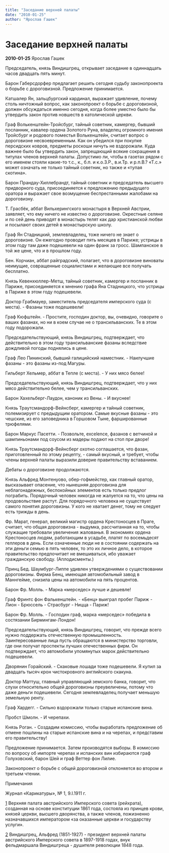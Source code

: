 ```yaml
---
title: "Заседание верхней палаты"
date: "2010-01-25"
author: "Ярослав Гашек"
---
```


# Заседание верхней палаты

**2010-01-25** Ярослав Гашек

Председатель, князь Виндишгрец, открывает заседание в одиннадцать часов двадцать пять минут.

Барон Габерсдорфер предлагает решить сегодня судьбу законопроекта о борьбе с дороговизной. Предложение принимается.

Катшалер Ян, зальцбургский кардинал, выражает удивление, почему столь ничтожный вопрос, как законопроект о борьбе с дороговизной, должен обсуждаться именно сегодня, когда более уместно было бы утвердить закон против новшеств в католической церкви.

Граф Волькенштейн-Тройсбург, тайный советник, камергер, бывший посланник, кавалер ордена Золотого Руна, владелец огромного имения Тройсбург и родового поместья Волькенштейн, считает вопрос о дороговизне несвоевременным. Как он убедился при покупке персидских ковров, предметы роскоши ничуть не вздорожали. Куда важнее было бы утвердить закон, запрещающий всякие сокращения в титулах членов верхней палаты. Допустимо ли, чтобы в газетах рядом с его именем стояли какие-то т.с., к., б.п. и к.о.3.Р., в.и.Тр. и р.п.В.? «Т.с.» может означать не только тайный советник, но также и «тупая скотина».

Барон Прандау-Хиллебрандт, тайный советник и председатель высшего придворного суда, присоединяется к предложению предыдущего оратора и выражает свое возмущение беспрестанными жалобами на дороговизну.

Т. Грасбёк, аббат Вильхерингского монастыря в Верхней Австрии, заявляет, что ему ничего не известно о дороговизне. Окрестные селяне и по сей день приводят в монастырь телят как дар христианской любви и посылают своих детей в монастырскую школу.

Граф Ян Стадницкий, землевладелец, тоже ничего не знает о дороговизне. Он ежегодно проводит пять месяцев в Париже; устрицы в этом году там даже подешевели на один франк за гросс. Шампанское в той же цене, что и в прошлом году.

Бен. Корчиан, аббат райградский, полагает, что в дороговизне виноваты неимущие, совращенные социалистами и желающие все получать бесплатно.

Князь Кевенхюллер-Метш, тайный советник, камергер и посланник в Париже, присоединяется к мнению графа Яна Стадницкого, что устрицы в Париже в этом году подешевели.

Доктор Грабмауер, заместитель председателя имперского суда (с места). - Фазаны тоже подешевели!

Граф Кюфштейн. - Простите, господин доктор, вы, очевидно, говорите о ваших фазанах, но ни в коем случае не о трансильванских. Те в этом году подорожали.

Председательствующий, князь Виндишгрец, подтверждает, что действительно в этом году трансильванские фазаны вследствие дождливой погоды поднялись в цене.

Граф Лео Пининский, бывший галицийский наместник. - Наилучшие фазаны - это фазаны из-под Магуры.

Гильберт Хельмер, аббат в Тепле (с места). - У них мясо белее!

Председательствующий, князь Виндишгрец, подтверждает, что у них мясо действительно белее, чем у трансильванских.

Барон Хахельберг-Лаудон, каноник из Вены. - И вкуснее!

Князь Траутсмандорф-Вейнсберг, камергер и тайный советник, полемизирует с предыдущим оратором. Самые вкусные фазаны - это чешские, из его заповедника в Горшовом Тыне, фаршированные трюфелями.

Барон Маркус Пасетти. - Позвольте, ехсеlence, фазанов с ветчиной и шампиньонами под соусом из мадеры подают на стол при дворе!

Князь Траутсмандорф-Вейнсберг охотно соглашается, что фазан, приготовленный по этому рецепту, - самый вкусный, и требует, чтобы члены верхней палаты выразили доверие правительству вставанием.

Дебаты о дороговизне продолжаются.

Князь Альфред Монтенуово, обер-гофмейстер, как главный оратор, высказывает опасение, что нынешняя дороговизна для неблагонадежных, беспокойных элементов есть только предлог пограбить. Порядочный человек никогда не жалуется на то, что цены на продовольствие растут. Для порядочного человека не существует самого понятия дороговизны. У кого не хватает денег, тому не следует есть трижды в день.

Фр. Марат, генерал, великий магистр ордена Крестоносцев в Праге, считает, что общая дороговизна - выдумка, рассчитанная на то, чтобы служащие требовали увеличения жалованья. В экономиях ордена Крестоносцев людям, работающим в усадьбе, платят по восемьдесят геллеров в день. Если означенные люди не в состоянии содержать на эти деньги семью в пять человек, то это их личное дело, в которое правительство предпочитает не вмешиваться, ибо уважает гражданскую свободу. (Аплодисменты.)

Принц Бед. Шаумбург-Липпе удивлен утверждениями о существовании дороговизны. Фирма Бенц, имеющая автомобильный завод в Маннгейме, снизила цены на автомобили на пять процентов.

Барон Фр. Молль. - Марка «мерседес» лучше и дешевле!

Граф Фринтс фон Фалькенштейн. - «Бенц» выиграл пробег Париж - Лион - Брюссель - Страсбург - Ницца - Париж!

Барон Фр. Молль. - Господин граф, марка «мерседес» победила в состязании Бирмингам-Лондон!

Председательствующий, князь Виндишгрец, говорит, что прежде всего нужно поддержать отечественную промышленность. Заинтересованные лица пусть обращаются в министерство торговли, где они получат проспекты лучших отечественных фирм. Он подтверждает, что автомобили упомянутых марок действительно подешевели.

Дворянин Горайский. - Скаковые лошади тоже подешевели. Я купил за двадцать тысяч крон чистокровного английского скакуна.

Доктор Маттуш, главный управляющий земского банка, говорит, что слухи относительно общей дороговизны преувеличены, потому что даже деньги подешевели. Сегодня землевладелец получает меньшую земельную ренту.

Граф Хардегг. - Сильно вздорожали только старые испанские вина.

Пробст Шмолн. - И черепахи.

Князь Роган. - Создадим комиссию, чтобы выработать предложение об отмене пошлины на старые испанские вина и на черепах, и представим его правительству!

Предложение принимается. Затем производятся выборы. В комиссию по вопросу об импорте черепах и испанских вин избираются граф Голуховский, барон Шей и граф Веттер фон Лилие.

Законопроект о борьбе с общей дороговизной отклоняется во втором и третьем чтении.

Примечания

Журнал «Карикатуры», № 1, 9.I.1911 г.

[1](/undefined) Верхняя палата австрийского Имперского совета (рейхрата), созданная на основе конституции 1861 года, состояла из принцев крови, князей церкви, высшего дворянства, а также членов, пожизненно назначавшихся императором «за оказанные церкви и государству услуги».

[2](/undefined) Виндишгрец, Альфред (1851-1927) - президент верхней палаты австрийского Имперского совета в 1897-1918 годах, внук фельдмаршала Виндишгреца - душителя революции 1848 года.